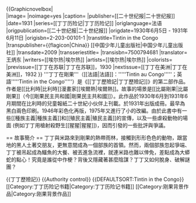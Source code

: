 {{Graphicnovelbox|  
|image=
|noimage=yes<!--添加图片后请移除这一行！-->
|caption=
|publisher=[[二十世纪报|二十世纪报]]
|date=1931
|series=[[丁丁历险记|丁丁历险记]]
|origlanguage=法语
|origpublication=[[二十世纪报|二十世纪报]]
|origdate=1930年6月5日 - 1931年6月11日
|origisbn=2-203-00101-1
|transtitle=Tintin in the Congo
|transpublisher={{flagicon|China}} [[中国少年儿童出版社|中国少年儿童出版社]]
|transdate=2009
|transseriestitle=
|transisbn=7500794681
|translator=王炳东 
|writers=[[埃尔热|埃尔热]]
|artists=[[埃尔热|埃尔热]]
|colorists=
|previssue=[[丁丁在苏联|丁丁在苏联]]，1930
|nextissue=[[丁丁在美洲|丁丁在美洲]]，1932
}}
'''丁丁在剛果'''（[[法語|法語]]：'''''Tintin au Congo'''''；英語'''''Tintin in the Congo'''''）是《[[丁丁歷險記|丁丁歷險記]]》的第二部作品。作者是[[比利時|比利時]]漫畫家[[埃爾熱|埃爾熱]]。故事的場景是[[比屬剛果|比屬剛果]]（今[[剛果民主共和國|剛果民主共和國]]）。此作品於1930年6月到1931年6月期間在比利時的兒童報紙二十世紀小伙伴上刊載。於1931年出版成冊。最早為黑白兩色印刷。1946年彩色化再版，1975年又進行了小的改編。由於此書中有一些[[種族主義|種族主義]]和[[殖民主義|殖民主義]]的宣傳，以及一些虐殺動物的場面 (例如丁丁用槍射殺野生[[猩猩|猩猩]])，因而引發的一些批評與爭議。

== 故事簡介 ==
丁丁與米路來到剛果的熱帶雨林，接觸到形形色色的動物，跟當地的黑人土著交朋友，更無意間成為一個部族的首領。然而，兩個部族忽起爭端、丁丁被吊起成為鱷魚的大餐、被丟進急流裡，就連米路也難以倖免，差點成為大蟒蛇的點心！究竟是誰從中作梗？背後又隱藏著甚麼陰謀？丁丁又如何脫身、破解謎團？

{{丁丁歷險記}}
{{Authority control}}
{{DEFAULTSORT:Tintin in the Congo}}
[[Category:丁丁历险记书籍|Category:丁丁历险记书籍]]
[[Category:刚果背景作品|Category:刚果背景作品]]